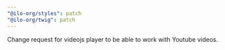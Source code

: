 ```yaml
---
"@ilo-org/styles": patch
"@ilo-org/twig": patch
---
```


Change request for videojs player to be able to work with Youtube videos.
